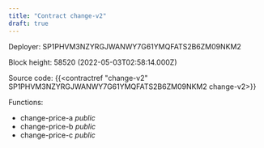 ```yaml
---
title: "Contract change-v2"
draft: true
---
```

Deployer: SP1PHVM3NZYRGJWANWY7G61YMQFATS2B6ZM09NKM2


 



Block height: 58520 (2022-05-03T02:58:14.000Z)

Source code: {{<contractref "change-v2" SP1PHVM3NZYRGJWANWY7G61YMQFATS2B6ZM09NKM2 change-v2>}}

Functions:

* change-price-a _public_
* change-price-b _public_
* change-price-c _public_
